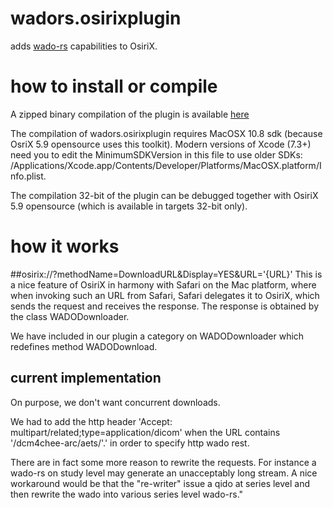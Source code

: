 # wadors.osirixplugin
adds [wado-rs](http://dicom.nema.org/medical/dicom/current/output/chtml/part18/sect_6.5.html) capabilities to OsiriX.

# how to install or compile
A zipped binary compilation of the plugin is available [here](https://github.com/opendicom/wadors.osirixplugin/blob/master/wadors.osirixplugin.zip)

The compilation of wadors.osirixplugin requires MacOSX 10.8 sdk (because OsriX 5.9 opensource uses this toolkit). Modern versions of Xcode (7.3+) need you to edit the MinimumSDKVersion in this file to use older SDKs: /Applications/Xcode.app/Contents/Developer/Platforms/MacOSX.platform/Info.plist.

The compilation 32-bit of the plugin can be debugged together with OsiriX 5.9 opensource (which is available in targets 32-bit only).

# how it works

##osirix://?methodName=DownloadURL&Display=YES&URL='{URL}'
This is a nice feature of OsiriX in harmony with Safari on the Mac platform, where when invoking such an URL from Safari, Safari delegates it to OsiriX, which sends the request and receives the response. The response is obtained by the class WADODownloader. 

We have included in our plugin a category on WADODownloader which redefines method WADODownload.

## current implementation

On purpose, we don't want concurrent downloads.

We had to add the http header 'Accept: multipart/related;type=application/dicom' when the URL contains '/dcm4chee-arc/aets/'.' in order to specify http wado rest.

There are in fact some more reason to rewrite the requests. For instance a wado-rs on study level may generate an unacceptably long stream. A nice workaround would be that the "re-writer" issue a qido at series level and then rewrite the wado into various series level wado-rs."